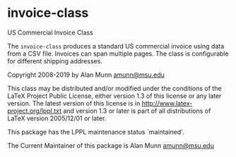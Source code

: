 # invoice-class

US Commercial Invoice Class

The `invoice-class` produces a standard US commercial invoice using data from a CSV file. Invoices can span multiple pages. The class is configurable for different shipping addresses.

Copyright 2008-2019 by Alan Munn amunn@msu.edu

This class may be distributed and/or modified under the
conditions of the LaTeX Project Public License, either version 1.3
of this license or any later version.
The latest version of this license is in
  http://www.latex-project.org/lppl.txt
and version 1.3 or later is part of all distributions of LaTeX
version 2005/12/01 or later.

This package has the LPPL maintenance status `maintained'.

The Current Maintainer of this package is Alan Munn amunn@msu.edu



